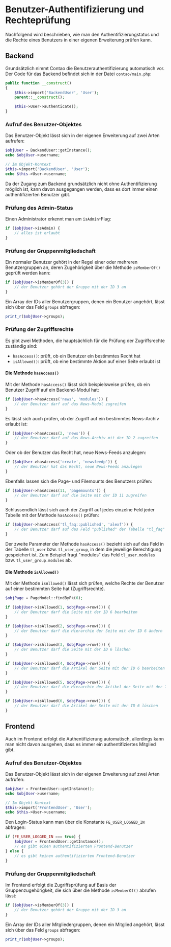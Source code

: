 # Benutzer-Authentifizierung und Rechteprüfung

Nachfolgend wird beschrieben, wie man den Authentifizierungstatus und die
Rechte eines Benutzers in einer eigenen Erweiterung prüfen kann.


## Backend

Grundsätzlich nimmt Contao die Benutzerauthentifizierung automatisch vor. Der
Code für das Backend befindet sich in der Datei `contao/main.php`:

```php
public function __construct()
{
    $this->import('BackendUser', 'User');
    parent::__construct();

    $this->User->authenticate();
}
```


### Aufruf des Benutzer-Objektes

Das Benutzer-Objekt lässt sich in der eigenen Erweiterung auf zwei Arten
aufrufen:

```php
$objUser = BackendUser::getInstance();
echo $objUser->username;

// Im Objekt-Kontext
$this->import('BackendUser', 'User');
echo $this->User->username;
```

Da der Zugang zum Backend grundsätzlich nicht ohne Authentifizierung möglich
ist, kann davon ausgegangen werden, dass es dort immer einen authentifizierten
Benutzer gibt.


### Prüfung des Admin-Status

Einen Administrator erkennt man am `isAdmin`-Flag:

```php
if ($objUser->isAdmin) {
    // alles ist erlaubt
}
```


### Prüfung der Gruppenmitgliedschaft

Ein normaler Benutzer gehört in der Regel einer oder mehreren Benutzergruppen
an, deren Zugehörigkeit über die Methode `isMemberOf()` geprüft werden kann:


```php
if ($objUser->isMemberOf(3)) {
    // der Benutzer gehört der Gruppe mit der ID 3 an
}
```

Ein Array der IDs aller Benutzergruppen, denen ein Benutzer angehört, lässt sich
über das Feld `groups` abfragen:

```php
print_r($objUser->groups);
```


### Prüfung der Zugriffsrechte

Es gibt zwei Methoden, die hauptsächlich für die Prüfung der Zugriffsrechte
zuständig sind:

 - `hasAccess()`: prüft, ob ein Benutzer ein bestimmtes Recht hat
 - `isAllowed()`: prüft, ob eine bestimmte Aktion auf einer Seite erlaubt ist


#### Die Methode `hasAccess()`

Mit der Methode `hasAccess()` lässt sich beispielsweise prüfen, ob ein Benutzer
Zugriff auf ein Backend-Modul hat:

```php
if ($objUser->hasAccess('news', 'modules')) {
    // der Benutzer darf auf das News-Modul zugreifen
}
```

Es lässt sich auch prüfen, ob der Zugriff auf ein bestimmtes News-Archiv erlaubt
ist:

```php
if ($objUser->hasAccess(2, 'news')) {
    // der Benutzer darf auf das News-Archiv mit der ID 2 zugreifen
}
```

Oder ob der Benutzer das Recht hat, neue News-Feeds anzulegen:

```php
if ($objUser->hasAccess('create', 'newsfeedp')) {
    // der Benutzer hat das Recht, neue News-Feeds anzulegen
}
```

Ebenfalls lassen sich die Page- und Filemounts des Benutzers prüfen:

```php
if ($objUser->hasAccess(11, 'pagemounts')) {
    // der Benutzer darf auf die Seite mit der ID 11 zugreifen
}
```

Schlussendlich lässt sich auch der Zugriff auf jedes einzelne Feld jeder Tabelle
mit der Methode `hasAccess()` prüfen:

```php
if ($objUser->hasAccess('tl_faq::published', 'alexf')) {
    // der Benutzer darf auf das Feld "published" der Tabelle "tl_faq" zugreifen
}
```

Der zweite Parameter der Methode `hasAccess()` bezieht sich auf das Feld in der
Tabelle `tl_user` bzw. `tl_user_group`, in dem die jeweilige Berechtigung
gespeichert ist. Zum Beispiel fragt "modules" das Feld `tl_user.modules` bzw.
`tl_user_group.modules` ab.


#### Die Methode `isAllowed()`

Mit der Methode `isAllowed()` lässt sich prüfen, welche Rechte der Benutzer auf
einer bestimmten Seite hat (Zugriffsrechte).

```php
$objPage = PageModel::findByPk(6);

if ($objUser->isAllowed(1, $objPage->row())) {
    // der Benutzer darf die Seite mit der ID 6 bearbeiten
}

if ($objUser->isAllowed(2, $objPage->row())) {
    // der Benutzer darf die Hierarchie der Seite mit der ID 6 ändern
}

if ($objUser->isAllowed(3, $objPage->row())) {
    // der Benutzer darf die Seite mit der ID 6 löschen
}

if ($objUser->isAllowed(4, $objPage->row())) {
    // der Benutzer darf die Artikel der Seite mit der ID 6 bearbeiten
}

if ($objUser->isAllowed(5, $objPage->row())) {
    // der Benutzer darf die Hierarchie der Artikel der Seite mit der ID 6 ändern
}

if ($objUser->isAllowed(6, $objPage->row())) {
    // der Benutzer darf die Artikel der Seite mit der ID 6 löschen
}
```


## Frontend

Auch im Frontend erfolgt die Authentifizierung automatisch, allerdings kann man
nicht davon ausgehen, dass es immer ein authentifiziertes Mitglied gibt.


### Aufruf des Benutzer-Objektes

Das Benutzer-Objekt lässt sich in der eigenen Erweiterung auf zwei Arten
aufrufen:

```php
$objUser = FrontendUser::getInstance();
echo $objUser->username;

// Im Objekt-Kontext
$this->import('FrontendUser', 'User');
echo $this->User->username;
```

Den Login-Status kann man über die Konstante `FE_USER_LOGGED_IN` abfragen:

```php
if (FE_USER_LOGGED_IN === true) {
    $objUser = FrontendUser::getInstance();
    // es gibt einen authentifizierten Frontend-Benutzer
} else {
    // es gibt keinen authentifizierten Frontend-Benutzer
}
```


### Prüfung der Gruppenmitgliedschaft

Im Frontend erfolgt die Zugriffsprüfung auf Basis der Gruppenzugehörigkeit, die
sich über die Methode `isMemberOf()` abrufen lässt:


```php
if ($objUser->isMemberOf(3)) {
    // der Benutzer gehört der Gruppe mit der ID 3 an
}
```

Ein Array der IDs aller Mitgliedergruppen, denen ein Mitglied angehört, lässt
sich über das Feld `groups` abfragen:

```php
print_r($objUser->groups);
```
